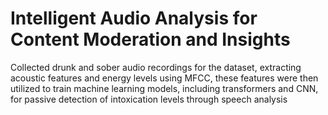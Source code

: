 # Intelligent Audio Analysis for Content Moderation and Insights
Collected drunk and sober audio recordings for the dataset, extracting acoustic features and energy levels using MFCC, these features were then utilized to train machine learning models, including transformers and CNN, for passive detection of intoxication levels through speech analysis
